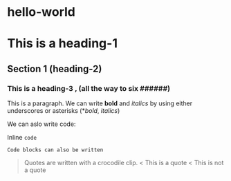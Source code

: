 # hello-world

# This is a heading-1

## Section 1 (heading-2)

### This is a heading-3 , (all the way to six ######)

This is a paragraph. We can write __bold__ and _italics_ by using either underscores or asterisks  (**bold*, *italics*)

We can aslo write code:

Inline `code`

```
Code blocks can also be written
```

> Quotes are written with a crocodile clip. <
> This is a quote <
This is not a quote
